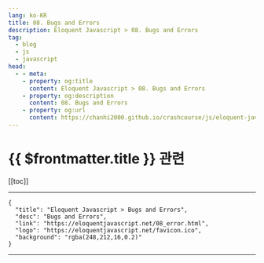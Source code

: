 ```yaml
---
lang: ko-KR
title: 08. Bugs and Errors
description: Eloquent Javascript > 08. Bugs and Errors
tag: 
  - blog
  - js
  - javascript
head:
  - - meta:
    - property: og:title
      content: Eloquent Javascript > 08. Bugs and Errors
    - property: og:description
      content: 08. Bugs and Errors
    - property: og:url
      content: https://chanhi2000.github.io/crashcourse/js/eloquent-javascript/08.html
---
```


# {{ $frontmatter.title }} 관련

[[toc]]

---

```component VPCard
{
  "title": "Eloquent Javascript > Bugs and Errors",
  "desc": "Bugs and Errors",
  "link": "https://eloquentjavascript.net/08_error.html",
  "logo": "https://eloquentjavascript.net/favicon.ico",
  "background": "rgba(248,212,16,0.2)"
}
```

---

<TagLinks />